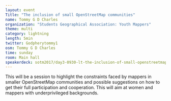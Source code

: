 ```yaml
---
layout: event
Title: "The inclusion of small OpenStreetMap communities"
name: Tommy G D Charles
organization: "Students Geographical Association: Youth Mappers"
theme: multi
category: lightning
length: 5min
twitter: Godpherytommy1
osm: Tommy G D Charles
time: sunday
room: Main hall
speakerdeck: sotm2017/day3-0930-lt-the-inclusion-of-small-openstreetmap-communities
---
```

This will be a session to highlight the constraints faced by mappers in smaller OpenStreetMap communities and possible suggestions on how to get their full participation and cooperation. This will aim at women and mappers with underprivileged backgrounds.

